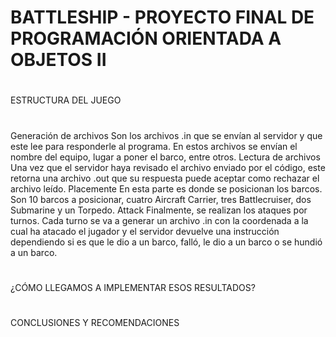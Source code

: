 # BATTLESHIP - PROYECTO FINAL DE PROGRAMACIÓN ORIENTADA A OBJETOS II

#
ESTRUCTURA DEL JUEGO
#
Generación de archivos
  Son los archivos .in que se envían al servidor y que este lee para responderle al programa. En estos archivos se envían el nombre del equipo, lugar a poner el barco, entre otros.
Lectura de archivos
  Una vez que el servidor haya revisado el archivo enviado por el código, este retorna una archivo .out que su respuesta puede aceptar como rechazar el archivo leído.
Placemente 
  En esta parte es donde se posicionan los barcos. Son 10 barcos a posicionar, cuatro Aircraft Carrier, tres Battlecruiser, dos Submarine y un Torpedo.
Attack
  Finalmente, se realizan los ataques por turnos. Cada turno se va a generar un archivo .in con la coordenada a la cual ha atacado el jugador y el servidor devuelve una instrucción dependiendo si es que le dio a un barco, falló, le dio a un barco o se hundió a un barco.
#
¿CÓMO LLEGAMOS A IMPLEMENTAR ESOS RESULTADOS?
#

#
CONCLUSIONES Y RECOMENDACIONES
#
